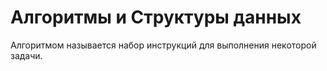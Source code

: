 # Алгоритмы и Структуры данных

Алгоритмом называется набор инструкций для выполнения некоторой задачи.
